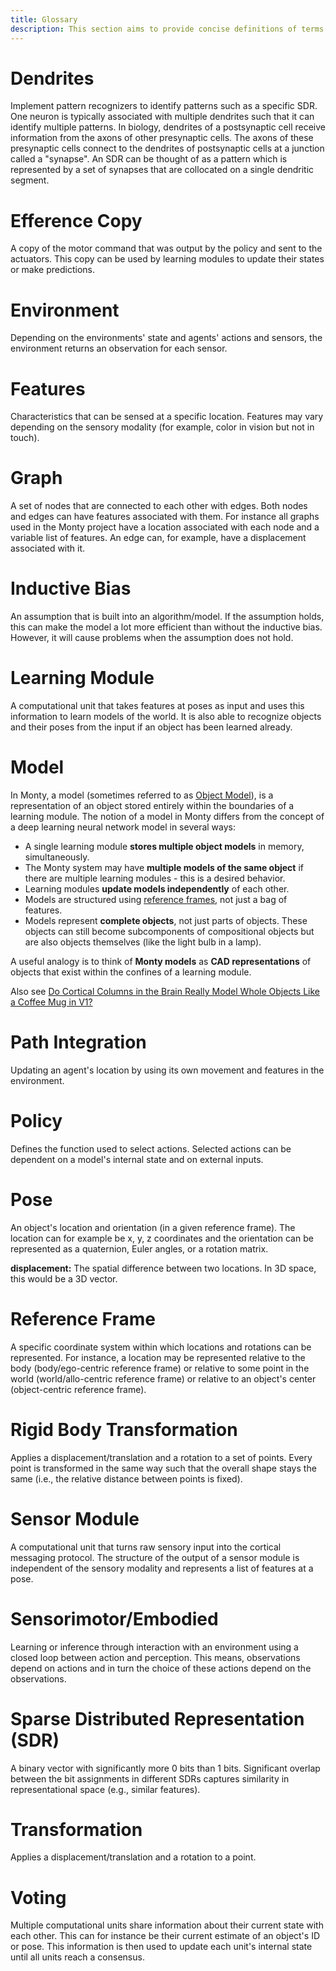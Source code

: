 ```yaml
---
title: Glossary
description: This section aims to provide concise definitions of terms commonly used at the Thousand Brains Project and in Monty.
---
```

# Dendrites

Implement pattern recognizers to identify patterns such as a specific SDR. One neuron is typically associated with multiple dendrites such that it can identify multiple patterns. In biology, dendrites of a postsynaptic cell receive information from the axons of other presynaptic cells. The axons of these presynaptic cells connect to the dendrites of postsynaptic cells at a junction called a "synapse". An SDR can be thought of as a pattern which is represented by a set of synapses that are collocated on a single dendritic segment.

# Efference Copy

A copy of the motor command that was output by the policy and sent to the actuators. This copy can be used by learning modules to update their states or make predictions.

# Environment

Depending on the environments' state and agents' actions and sensors, the environment returns an observation for each sensor.

# Features

Characteristics that can be sensed at a specific location. Features may vary depending on the sensory modality (for example, color in vision but not in touch).

# Graph

A set of nodes that are connected to each other with edges. Both nodes and edges can have features associated with them. For instance all graphs used in the Monty project have a location associated with each node and a variable list of features. An edge can, for example, have a displacement associated with it.

# Inductive Bias

An assumption that is built into an algorithm/model. If the assumption holds, this can make the model a lot more efficient than without the inductive bias. However, it will cause problems when the assumption does not hold.

# Learning Module

A computational unit that takes features at poses as input and uses this information to learn models of the world. It is also able to recognize objects and their poses from the input if an object has been learned already.

# Model

In Monty, a model (sometimes referred to as [Object Model](../how-monty-works/how-learning-modules-work.md#object-models)), is a representation of an object stored entirely within the boundaries of a learning module. The notion of a model in Monty differs from the concept of a deep learning neural network model in several ways:

- A single learning module **stores multiple object models** in memory, simultaneously.
- The Monty system may have **multiple models of the same object** if there are multiple learning modules - this is a desired behavior.
- Learning modules **update models independently** of each other.
- Models are structured using [reference frames](#reference-frame), not just a bag of features.
- Models represent **complete objects**, not just parts of objects. These objects can still become subcomponents of compositional objects but are also objects themselves (like the light bulb in a lamp).

A useful analogy is to think of **Monty models** as **CAD representations** of objects that exist within the confines of a learning module.

Also see [Do Cortical Columns in the Brain Really Model Whole Objects Like a Coffee Mug in V1?](../how-monty-works/faq-monty.md#do-cortical-columns-in-the-brain-really-model-whole-objects-like-a-coffee-mug-in-v1)

# Path Integration

Updating an agent's location by using its own movement and features in the environment.

# Policy

Defines the function used to select actions. Selected actions can be dependent on a model's internal state and on external inputs.

# Pose

An object's location and orientation (in a given reference frame). The location can for example be x, y, z coordinates and the orientation can be represented as a quaternion, Euler angles, or a rotation matrix.

**displacement:** The spatial difference between two locations. In 3D space, this would be a 3D vector.

# Reference Frame

A specific coordinate system within which locations and rotations can be represented. For instance, a location may be represented relative to the body (body/ego-centric reference frame) or relative to some point in the world (world/allo-centric reference frame) or relative to an object's center (object-centric reference frame).

# Rigid Body Transformation

Applies a displacement/translation and a rotation to a set of points. Every point is transformed in the same way such that the overall shape stays the same (i.e., the relative distance between points is fixed).

# Sensor Module

A computational unit that turns raw sensory input into the cortical messaging protocol. The structure of the output of a sensor module is independent of the sensory modality and represents a list of features at a pose.

# Sensorimotor/Embodied

Learning or inference through interaction with an environment using a closed loop between action and perception. This means, observations depend on actions and in turn the choice of these actions depend on the observations.

# Sparse Distributed Representation (SDR)

A binary vector with significantly more 0 bits than 1 bits. Significant overlap between the bit assignments in different SDRs captures similarity in representational space (e.g., similar features).

# Transformation

Applies a displacement/translation and a rotation to a point.

# Voting

Multiple computational units share information about their current state with each other. This can for instance be their current estimate of an object's ID or pose. This information is then used to update each unit's internal state until all units reach a consensus.
